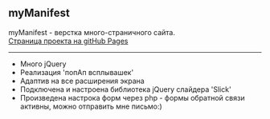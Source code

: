 ## myManifest
myManifest - верстка много-страничного сайта.</br>
<a target="_blank"
 href='https://r1msk1y.github.io/myManifest/index.html'>Страница проекта на gitHub Pages<a/>
___
- Много jQuery</br>
- Реализация 'попАп всплывашек'
- Адаптив на все расширения экрана
- Подключена и настроена библиотека jQuery слайдера 'Slick'
- Произведена настрока форм через php - формы обратной связи активны, можно отправить мне письмо:)

